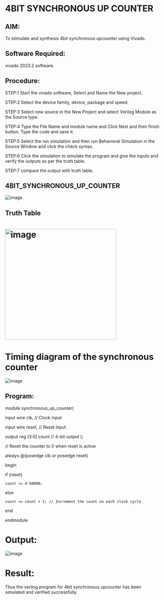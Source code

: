 # 4BIT SYNCHRONOUS UP COUNTER
## AIM:

To stimulate and synthesis 4bit synchronous upcounter using Vivado.

## Software Required:

vivado 2023.2 software.

## Procedure:

STEP:1 Start the vivado software, Select and Name the New project.

STEP:2 Select the device family, device, package and speed.

STEP:3 Select new source in the New Project and select Verilog Module as the Source type.

STEP:4 Type the File Name and module name and Click Next and then finish button. Type the code and save it.

STEP:5 Select the run simulation and then run Behavioral Simulation in the Source Window and click the check syntax.

STEP:6 Click the simulation to simulate the program and give the inputs and verify the outputs as per the truth table.

STEP:7 compare the output with truth table.

## 4BIT_SYNCHRONOUS_UP_COUNTER
![image](https://github.com/RESMIRNAIR/4BIT_SYNCHRONOUS_UP_COUNTER/assets/154305926/4d676d34-2f12-420a-9c55-befa279f5ec0)
## Truth Table
# <img width="362" alt="image" src="https://github.com/RESMIRNAIR/4BIT_SYNCHRONOUS_UP_COUNTER/assets/154305926/2be84c5a-099f-4418-8d0b-ace34f734342">
# Timing diagram of the synchronous counter
![image](https://github.com/RESMIRNAIR/4BIT_SYNCHRONOUS_UP_COUNTER/assets/154305926/62c47758-b0a4-4fe0-842f-5c4245a88ff2)

## Program:

module synchronous_up_counter(

input wire clk,   // Clock input

input wire reset, // Reset input

output reg [3:0] count // 4-bit output
);

// Reset the counter to 0 when reset is active

always @(posedge clk or posedge reset)

begin

if (reset)

    count <= 4'b0000;
    
else

    count <= count + 1; // Increment the count on each clock cycle
end

endmodule

# Output:
![image](https://github.com/TARUN-E-A/4BIT_SYNCHRONOUS_UP_COUNTER/assets/163630871/446db361-5422-4bd0-a95b-34d1aee78d9b)


# Result:
Thus the verilog program for 4bit synchronous upcounter has been simulated and verified successfully.

